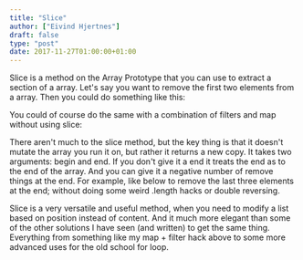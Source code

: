 ```yaml
---
title: "Slice"
author: ["Eivind Hjertnes"]
draft: false
type: "post"
date: 2017-11-27T01:00:00+01:00
---
```


Slice is a method on the Array Prototype that you can use to extract a
section of a array. Let's say you want to remove the first two elements
from a array. Then you could do something like this:

<div class="HTML">
  <div></div>

<script src="<https://gist.github.com/hjertnes/bbae1bbb289cbdc8c48808aa070e2817.js>"></script>

</div>

You could of course do the same with a combination of filters and map
without using slice:

<div class="HTML">
  <div></div>

<script src="<https://gist.github.com/hjertnes/1915e03f23a117aaafaa1d3d352d2c20.js>"></script>

</div>

There aren't much to the slice method, but the key thing is that it
doesn't mutate the array you run it on, but rather it returns a new
copy. It takes two arguments: begin and end. If you don't give it a end
it treats the end as to the end of the array. And you can give it a
negative number of remove things at the end. For example, like below to
remove the last three elements at the end; without doing some weird
.length hacks or double reversing.

<div class="HTML">
  <div></div>

<script src="<https://gist.github.com/hjertnes/27328f23a8ad6e4ba6bb5d82209b4137.js>"></script>

</div>

Slice is a very versatile and useful method, when you need to modify a
list based on position instead of content. And it much more elegant than
some of the other solutions I have seen (and written) to get the same
thing. Everything from something like my map + filter hack above to some
more advanced uses for the old school for loop.
